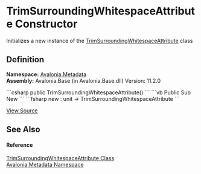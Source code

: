# TrimSurroundingWhitespaceAttribute Constructor


Initializes a new instance of the <a href="T_Avalonia_Metadata_TrimSurroundingWhitespaceAttribute">TrimSurroundingWhitespaceAttribute</a> class



## Definition
**Namespace:** <a href="N_Avalonia_Metadata">Avalonia.Metadata</a>  
**Assembly:** Avalonia.Base (in Avalonia.Base.dll) Version: 11.2.0

<Tabs groupId="api-code-preview">
<TabItem value="csharp" label="C#">
```csharp
public TrimSurroundingWhitespaceAttribute()
```
</TabItem>
<TabItem value="vb" label="VB">
```vb
Public Sub New
```
</TabItem>
<TabItem value="fsharp" label="F#">
```fsharp
new : unit -> TrimSurroundingWhitespaceAttribute
```
</TabItem>
</Tabs>



<a href="https://github.com/AvaloniaUI/Avalonia/tree/master/src/Avalonia.Base/Metadata/TrimSurroundingWhitespaceAttribute.cs" title="View the source code">View Source</a>



## See Also


#### Reference
<a href="T_Avalonia_Metadata_TrimSurroundingWhitespaceAttribute">TrimSurroundingWhitespaceAttribute Class</a>  
<a href="N_Avalonia_Metadata">Avalonia.Metadata Namespace</a>  

